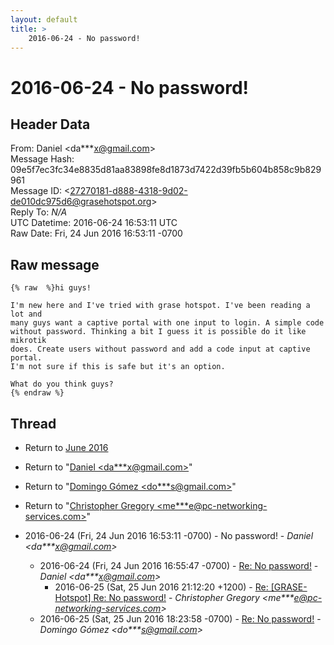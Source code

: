 ```yaml
---
layout: default
title: >
    2016-06-24 - No password!
---
```


# 2016-06-24 - No password!

## Header Data

From: Daniel \<da***x@gmail.com\><br>
Message Hash: 09e5f7ec3fc34e8835d81aa83898fe8d1873d7422d39fb5b604b858c9b829961<br>
Message ID: \<27270181-d888-4318-9d02-de010dc975d6@grasehotspot.org\><br>
Reply To: _N/A_<br>
UTC Datetime: 2016-06-24 16:53:11 UTC<br>
Raw Date: Fri, 24 Jun 2016 16:53:11 -0700<br>

## Raw message

```
{% raw  %}hi guys!

I'm new here and I've tried with grase hotspot. I've been reading a lot and 
many guys want a captive portal with one input to login. A simple code 
without password. Thinking a bit I guess it is possible do it like mikrotik 
does. Create users without password and add a code input at captive portal. 
I'm not sure if this is safe but it's an option.

What do you think guys?
{% endraw %}
```

## Thread

+ Return to [June 2016](/archive/2016/06)

+ Return to "[Daniel <da***x<span>@</span>gmail.com>](/authors/da___x_at_gmail_com)"
+ Return to "[Domingo Gómez <do***s<span>@</span>gmail.com>](/authors/do___s_at_gmail_com)"
+ Return to "[Christopher Gregory <me***e<span>@</span>pc-networking-services.com>](/authors/me___e_at_pcnetworkingservices_com)"

+ 2016-06-24 (Fri, 24 Jun 2016 16:53:11 -0700) - No password! - _Daniel \<da***x@gmail.com\>_
  + 2016-06-24 (Fri, 24 Jun 2016 16:55:47 -0700) - [Re: No password!](/archive/2016/06/fafa158054a625853d5d4e199d14bccdcb312bc61cbf83c1f47c8249efda475c) - _Daniel \<da***x@gmail.com\>_
    + 2016-06-25 (Sat, 25 Jun 2016 21:12:20 +1200) - [Re: [GRASE-Hotspot] Re: No password!](/archive/2016/06/1a2976569c0964a6bae9376f2af709fbc9bbcf871f540f5d747aeeee23304b1a) - _Christopher Gregory \<me***e@pc-networking-services.com\>_
  + 2016-06-25 (Sat, 25 Jun 2016 18:23:58 -0700) - [Re: No password!](/archive/2016/06/92f4fba6bc2a16df821a9affaaa44041fab33af6930b3144e0957be7775a27d3) - _Domingo Gómez \<do***s@gmail.com\>_

